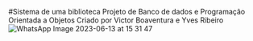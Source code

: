 #Sistema de uma biblioteca
Projeto de Banco de dados e Programação Orientada a Objetos
Criado por Victor Boaventura e Yves Ribeiro
![WhatsApp Image 2023-06-13 at 15 31 47](https://github.com/Yvessrib/BiblioTech/assets/102707257/1bd482ce-c607-42e3-9d38-ff845115a131)
